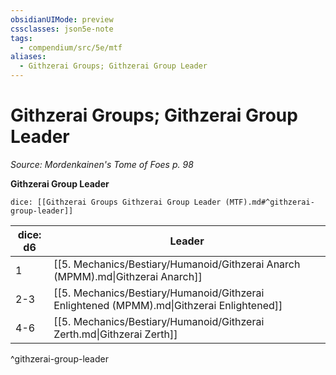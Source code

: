 ```yaml
---
obsidianUIMode: preview
cssclasses: json5e-note
tags:
  - compendium/src/5e/mtf
aliases:
  - Githzerai Groups; Githzerai Group Leader
---
```

# Githzerai Groups; Githzerai Group Leader
*Source: Mordenkainen's Tome of Foes p. 98* 

**Githzerai Group Leader**

`dice: [[Githzerai Groups Githzerai Group Leader (MTF).md#^githzerai-group-leader]]`

| dice: d6 | Leader |
|----------|--------|
| 1 | [[5. Mechanics/Bestiary/Humanoid/Githzerai Anarch (MPMM).md\|Githzerai Anarch]] |
| 2-3 | [[5. Mechanics/Bestiary/Humanoid/Githzerai Enlightened (MPMM).md\|Githzerai Enlightened]] |
| 4-6 | [[5. Mechanics/Bestiary/Humanoid/Githzerai Zerth.md\|Githzerai Zerth]] |
^githzerai-group-leader
